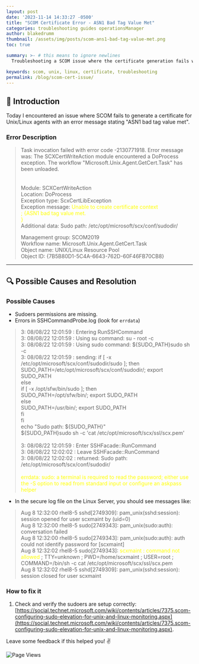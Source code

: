 ```yaml
---
layout: post
date: '2023-11-14 14:33:27 -0500'
title: "SCOM Certificate Error - ASN1 Bad Tag Value Met"
categories: troubleshooting guides operationsManager
author: blakedrumm
thumbnail: /assets/img/posts/scom-ans1-bad-tag-value-met.png
toc: true

summary: >- # this means to ignore newlines
  Troubleshooting a SCOM issue where the certificate generation fails with an ASN1 bad tag value met error. This guide provides steps to diagnose and resolve the issue.

keywords: scom, unix, linux, certificate, troubleshooting
permalink: /blog/scom-cert-issue/
---
```

## :book: Introduction
Today I encountered an issue where SCOM fails to generate a certificate for Unix/Linux agents with an error message stating "ASN1 bad tag value met".

### Error Description
>Task invocation failed with error code -2130771918. Error message was: The SCXCertWriteAction module encountered a DoProcess exception. The workflow "Microsoft.Unix.Agent.GetCert.Task" has been unloaded. \
> \
> \
>Module: SCXCertWriteAction \
>Location: DoProcess \
>Exception type: ScxCertLibException \
>Exception message: <span style="color:yellow">Unable to create certificate context <br>
>; {ASN1 bad tag value met. <br>
>}
></span> \
>Additional data: Sudo path: /etc/opt/microsoft/scx/conf/sudodir/
>
>Management group: SCOM2019 \
>Workflow name: Microsoft.Unix.Agent.GetCert.Task \
>Object name: UNIX/Linux Resource Pool \
>Object ID: {7B5B80D1-5C4A-6643-762D-60F46FB70CB8}

---

## :mag: Possible Causes and Resolution
### Possible Causes
- Sudoers permissions are missing.
- Errors in SSHCommandProbe.log (look for `errdata`)
> 3: 08/08/22 12:01:59 : Entering RunSSHCommand \
> 3: 08/08/22 12:01:59 : Using su command:   su - root -c \
> 3: 08/08/22 12:01:59 : Using sudo command: ${SUDO_PATH}sudo sh -c \
> 3: 08/08/22 12:01:59 : sending: if [ -x /etc/opt/microsoft/scx/conf/sudodir/sudo ]; then \
>   SUDO_PATH=/etc/opt/microsoft/scx/conf/sudodir/; export SUDO_PATH \
> else \
>   if [ -x /opt/sfw/bin/sudo ]; then \
>     SUDO_PATH=/opt/sfw/bin/; export SUDO_PATH \
>   else \
>     SUDO_PATH=/usr/bin/; export SUDO_PATH \
>   fi \
> fi \
> echo "Sudo path: ${SUDO_PATH}" \
> ${SUDO_PATH}sudo sh -c 'cat /etc/opt/microsoft/scx/ssl/scx.pem' \
>  \
> 3: 08/08/22 12:01:59 : Enter SSHFacade::RunCommand \
> 3: 08/08/22 12:02:02 : Leave SSHFacade::RunCommand \
> 3: 08/08/22 12:02:02 : returned: Sudo path: /etc/opt/microsoft/scx/conf/sudodir/ \
>  \
> <span style="color:yellow">errdata: sudo: a terminal is required to read the password; either use the -S option to read from standard input or configure an askpass helper</span>
- In the secure log file on the Linux Server, you should see messages like:
>Aug  8 12:32:00 rhel8-5 sshd[2749309]: pam_unix(sshd:session): session opened for user scxmaint by (uid=0) \
>Aug  8 12:32:00 rhel8-5 sudo[2749343]: pam_unix(sudo:auth): conversation failed \
>Aug  8 12:32:00 rhel8-5 sudo[2749343]: pam_unix(sudo:auth): auth could not identify password for [scxmaint] \
>Aug  8 12:32:02 rhel8-5 sudo[2749343]: <span style="color:yellow">scxmaint : command not allowed</span> ; TTY=unknown ; PWD=/home/scxmaint ; USER=root ; COMMAND=/bin/sh -c cat /etc/opt/microsoft/scx/ssl/scx.pem \
>Aug  8 12:32:02 rhel8-5 sshd[2749309]: pam_unix(sshd:session): session closed for user scxmaint

### How to fix it
1. Check and verify the sudoers are setup correctly: \
[https://social.technet.microsoft.com/wiki/contents/articles/7375.scom-configuring-sudo-elevation-for-unix-and-linux-monitoring.aspx](https://social.technet.microsoft.com/wiki/contents/articles/7375.scom-configuring-sudo-elevation-for-unix-and-linux-monitoring.aspx).


Leave some feedback if this helped you! :v:

![Page Views](https://counter.blakedrumm.com/count/tag.svg?url=blakedrumm.com/blog/scom-cert-issue/)

<!--
## Welcome to GitHub Pages
... [Remaining GitHub Pages content] ...
-->
